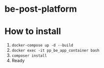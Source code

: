 # be-post-platform

# How to install

1. ``docker-compose up -d --build``
2. ``docker exec -it pp_be_app_container bash``
3. ``composer install``
4. Ready
